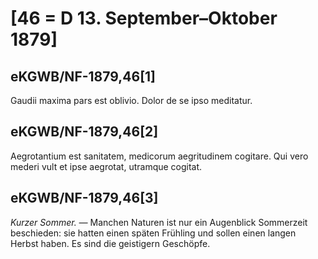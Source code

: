 # [46 = D 13. September–Oktober 1879]

## eKGWB/NF-1879,46[1]

Gaudii maxima pars est oblivio. Dolor de se ipso meditatur.

## eKGWB/NF-1879,46[2]

Aegrotantium est sanitatem, medicorum aegritudinem cogitare. Qui vero mederi vult et ipse aegrotat, utramque cogitat.

## eKGWB/NF-1879,46[3]

*Kurzer Sommer. —* Manchen Naturen ist nur ein Augenblick Sommerzeit beschieden: sie hatten einen späten Frühling und sollen einen langen Herbst haben. Es sind die geistigern Geschöpfe.
